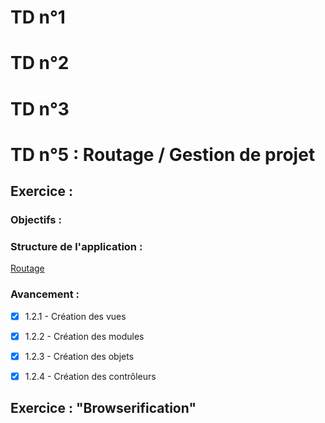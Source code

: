 # TD n°1

# TD n°2

# TD n°3

# TD n°5 : Routage / Gestion de projet
## Exercice :
### Objectifs :

### Structure de l'application :
[Routage](http://slamwi.kobject.net/_media/slam4/richclient/angularjs/routage2.png)

### Avancement :
- [x] 1.2.1 - Création des vues
- [x] 1.2.2 - Création des modules
- [x] 1.2.3 - Création des objets
- [x] 1.2.4 - Création des contrôleurs



## Exercice : "Browserification"
